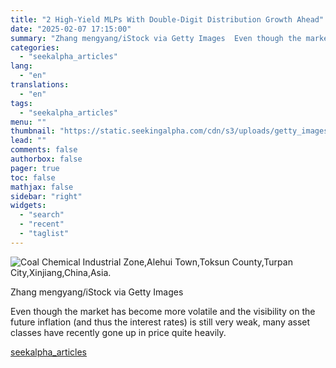 ```yaml
---
title: "2 High-Yield MLPs With Double-Digit Distribution Growth Ahead"
date: "2025-02-07 17:15:00"
summary: "Zhang mengyang/iStock via Getty Images  Even though the market has become more volatile and the visibility on the future inflation (and thus the interest rates) is still very weak, many asset classes have recently gone up in price quite heavily."
categories:
  - "seekalpha_articles"
lang:
  - "en"
translations:
  - "en"
tags:
  - "seekalpha_articles"
menu: ""
thumbnail: "https://static.seekingalpha.com/cdn/s3/uploads/getty_images/2192672849/image_2192672849.jpg"
lead: ""
comments: false
authorbox: false
pager: true
toc: false
mathjax: false
sidebar: "right"
widgets:
  - "search"
  - "recent"
  - "taglist"
---
```


![Coal Chemical Industrial Zone,Alehui Town,Toksun County,Turpan City,Xinjiang,China,Asia.](https://static.seekingalpha.com/cdn/s3/uploads/getty_images/2192672849/image_2192672849.jpg?io=getty-c-w750)



Zhang mengyang/iStock via Getty Images





Even though the market has become more volatile and the visibility on the future inflation (and thus the interest rates) is still very weak, many asset classes have recently gone up in price quite heavily.

[seekalpha_articles](https://seekingalpha.com/article/4755974-2-high-yield-mlps-with-double-digit-distribution-growth-ahead)
